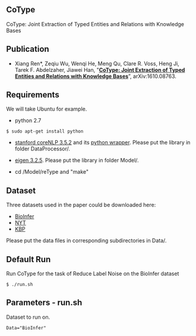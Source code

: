 ## CoType
CoType: Joint Extraction of Typed Entities and Relations with Knowledge Bases

## Publication

* Xiang Ren\*, Zeqiu Wu, Wenqi He, Meng Qu, Clare R. Voss, Heng Ji, Tarek F. Abdelzaher, Jiawei Han, "**[CoType: Joint Extraction of Typed Entities and Relations with Knowledge Bases](https://arxiv.org/pdf/1610.08763v1.pdf)**”, arXiv:1610.08763.

## Requirements

We will take Ubuntu for example.

* python 2.7
```
$ sudo apt-get install python
```

* [stanford coreNLP 3.5.2](http://stanfordnlp.github.io/CoreNLP/) and its [python wrapper](https://github.com/dasmith/stanford-corenlp-python). Please put the library in folder DataProcessor/.

* [eigen 3.2.5](eigen.tuxfamily.org/). Please put the library in folder Model/.

* cd /Model/reType and "make"

## Dataset
Three datasets used in the paper could be downloaded here:
   * [BioInfer](https://drive.google.com/drive/folders/0B--ZKWD8ahE4RmFBTjR6aUJjTkU?usp=sharing)
   * [NYT](https://drive.google.com/drive/folders/0B--ZKWD8ahE4UktManVsY1REOUk?usp=sharing)
   * [KBP](https://drive.google.com/drive/folders/0B--ZKWD8ahE4RjFLUkVQTm93WVU?usp=sharing)

Please put the data files in corresponding subdirectories in Data/.

## Default Run
Run CoType for the task of Reduce Label Noise on the BioInfer dataset

```
$ ./run.sh  
```

## Parameters - run.sh
Dataset to run on.
```
Data="BioInfer"
```

